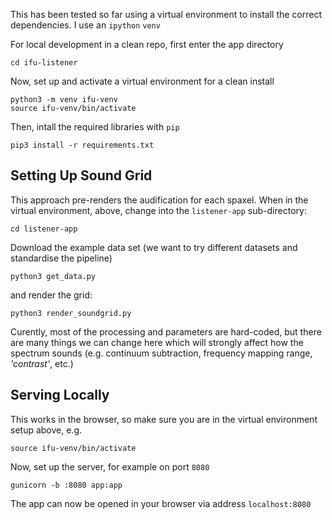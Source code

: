 
This has been tested so far using a virtual environment to install the correct dependencies. I use an `ipython` `venv`

For local development in a clean repo, first enter the app directory

```
cd ifu-listener
```

Now, set up and activate a virtual environment for a clean install

```
python3 -m venv ifu-venv
source ifu-venv/bin/activate
```

Then, intall the required libraries with `pip`

```
pip3 install -r requirements.txt
```

## Setting Up Sound Grid

This approach pre-renders the audification for each spaxel. When in the virtual environment, above, change into the `listener-app` sub-directory:

`cd listener-app`

Download the example data set (we want to try different datasets and standardise the pipeline)

`python3 get_data.py`

and render the grid:

`python3 render_soundgrid.py`

Curently, most of the processing and parameters are hard-coded, but there are many things we can change here which will strongly affect how the spectrum sounds (e.g. continuum subtraction, frequency mapping range, _'contrast'_, etc.)

## Serving Locally

This works in the browser, so make sure you are in the virtual environment setup above, e.g.

```
source ifu-venv/bin/activate 
```

Now, set up the server, for example on port `8080`

```
gunicorn -b :8080 app:app
```

The app can now be opened in your browser via address `localhost:8080`
